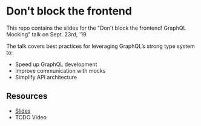 # Don't block the frontend

This repo contains the slides for the "Don't block the frontend! GraphQL
Mocking" talk on Sept. 23rd, '19.

The talk covers best practices for leveraging GraphQL’s strong type system to:

- Speed up GraphQL development
- Improve communication with mocks
- Simplify API architecture

## Resources

- [Slides](https://bit.ly/dont-block-the-frontend)
- TODO Video
